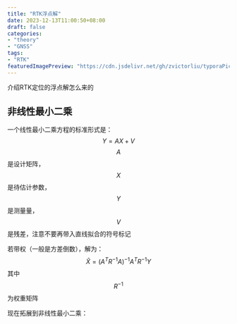 ```yaml
---
title: "RTK浮点解"
date: 2023-12-13T11:00:50+08:00
draft: false
categories:
- "theory"
- "GNSS"
tags:
- "RTK"
featuredImagePreview: "https://cdn.jsdelivr.net/gh/zvictorliu/typoraPics@main/img/image-20230605150849270.png"
---
```


介绍RTK定位的浮点解怎么来的

<!--more-->

## 非线性最小二乘

一个线性最小二乘方程的标准形式是：
$$
Y = AX + V
$$
$$A$$是设计矩阵，$$X$$是待估计参数，$$Y$$是测量量，$$V$$是残差，注意不要再带入直线拟合的符号标记

若带权（一般是方差倒数），解为：
$$
\hat{X} = (A^T R^{-1} A) ^{-1} A^T R^{-1} Y
$$
其中$$R^{-1}$$为权重矩阵

现在拓展到非线性最小二乘：

